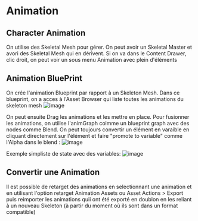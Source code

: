# Animation

## Character Animation

On utilise des Skeletal Mesh pour gérer. On peut avoir un Skeletal Master et avori des Skeletal Mesh qui en dérivent. Si on va dans le Content Drawer, clic droit, on peut voir un sous menu Animation avec plein d'éléments

## Animation BluePrint

On crée l'animation Blueprint par rapport à un Skeleton Mesh. Dans ce blueprint, on a acces à l'Asset Browser qui liste toutes les animations du skeleton mesh
![image](https://user-images.githubusercontent.com/58773222/191116366-69b311a6-bca8-49ad-9e3c-ac5b641b55fd.png)

On peut ensuite Drag les animations et les mettre en place. Pour fusionner les animations, on utilise l'animGraph colmme un blueprint graph avec des nodes comme Blend. On peut toujours convertir un élément en varaible en cliquant directement sur l'élément et faire "promote to variable" comme l'Alpha dans le blend :
![image](https://user-images.githubusercontent.com/58773222/191118424-90c8862a-1192-45e0-871d-5a8715f5aa4f.png)

Exemple simpliste de state avec des variables:
![image](https://user-images.githubusercontent.com/58773222/191118848-99f2ce52-19bd-4eb6-8ac1-d01fd06b2e90.png)



## Convertir une Animation

Il est possible de retarget des animations en selectionnant une animation et en utilisant l'option retarget Animation Assets ou Asset Actions > Export puis reimporter les animations quii ont été exporté en doublon en les reliant à un nouveau Skeleton (à partir du moment où ils sont dans un format compatible)
